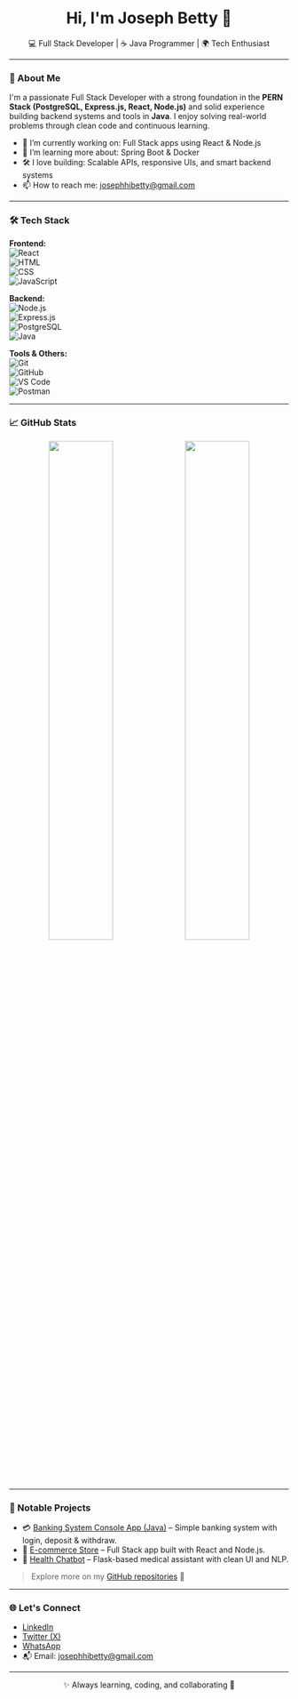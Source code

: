 <h1 align="center">Hi, I'm Joseph Betty 👋</h1>

<p align="center">
  💻 Full Stack Developer | ☕ Java Programmer | 🌍 Tech Enthusiast
</p>

---

### 🚀 About Me

I'm a passionate Full Stack Developer with a strong foundation in the **PERN Stack (PostgreSQL, Express.js, React, Node.js)** and solid experience building backend systems and tools in **Java**. I enjoy solving real-world problems through clean code and continuous learning.

- 🔭 I’m currently working on: Full Stack apps using React & Node.js
- 🌱 I’m learning more about: Spring Boot & Docker
- 🛠️ I love building: Scalable APIs, responsive UIs, and smart backend systems
- 📫 How to reach me: josephhibetty@gmail.com

---

### 🛠️ Tech Stack

**Frontend:**  
![React](https://img.shields.io/badge/-React-61DAFB?style=flat&logo=react&logoColor=black)  
![HTML](https://img.shields.io/badge/-HTML5-E34F26?style=flat&logo=html5&logoColor=white)  
![CSS](https://img.shields.io/badge/-CSS3-1572B6?style=flat&logo=css3)  
![JavaScript](https://img.shields.io/badge/-JavaScript-F7DF1E?style=flat&logo=javascript&logoColor=black)

**Backend:**  
![Node.js](https://img.shields.io/badge/-Node.js-339933?style=flat&logo=node.js&logoColor=white)  
![Express.js](https://img.shields.io/badge/-Express.js-000000?style=flat&logo=express&logoColor=white)  
![PostgreSQL](https://img.shields.io/badge/-PostgreSQL-336791?style=flat&logo=postgresql&logoColor=white)  
![Java](https://img.shields.io/badge/-Java-007396?style=flat&logo=java&logoColor=white)

**Tools & Others:**  
![Git](https://img.shields.io/badge/-Git-F05032?style=flat&logo=git&logoColor=white)  
![GitHub](https://img.shields.io/badge/-GitHub-181717?style=flat&logo=github)  
![VS Code](https://img.shields.io/badge/-VSCode-007ACC?style=flat&logo=visual-studio-code)  
![Postman](https://img.shields.io/badge/-Postman-FF6C37?style=flat&logo=postman&logoColor=white)

---

### 📈 GitHub Stats

<p align="center">
  <img src="https://github-readme-stats.vercel.app/api?username=joseph1435&show_icons=true&theme=tokyonight" width="48%" />
  <img src="https://github-readme-streak-stats.herokuapp.com/?user=joseph1435&theme=tokyonight" width="48%" />
</p>

---

### 📂 Notable Projects

- 💳 [Banking System Console App (Java)](https://github.com/joseph1435/...) – Simple banking system with login, deposit & withdraw.
- 🛒 [E-commerce Store](https://github.com/joseph1435/...) – Full Stack app built with React and Node.js.
- 💬 [Health Chatbot](https://github.com/joseph1435/...) – Flask-based medical assistant with clean UI and NLP.

> Explore more on my [GitHub repositories](https://github.com/joseph1435?tab=repositories) 🚀

---

### 🌐 Let's Connect

- [LinkedIn](https://www.linkedin.com/in/joseph-betty-350a72246/)
- [Twitter (X)](https://x.com/this_isjoee?t=_GWqpt4pNvzP9IhxHXqqIw&s=09)
- [WhatsApp](https://wa.me/2349018258090)
- 📬 Email: josephhibetty@gmail.com

---

<p align="center">✨ Always learning, coding, and collaborating 🤝</p>
